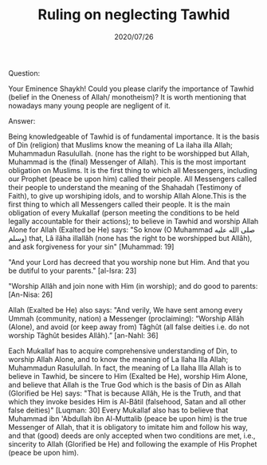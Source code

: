 ﻿---
layout: post
title: "Ruling on neglecting Tawhid"
publisher: "alsalafiyyah@icloud.com"
source: "Majmu' Fatawa wa Maqalat 28/184"
category: [tawhid]
hijri: Dhu al-Hijjah 5, 1441 AH
date: 2020/07/26
shaykhs: Shaykh Ibn Baz
---

Question: 

Your Eminence Shaykh! Could you please clarify the importance of Tawhid (belief in the Oneness of Allah/ monotheism)? It is worth mentioning that nowadays many young people are negligent of it. 

Answer:

Being knowledgeable of Tawhid is of fundamental importance. It is the basis of Din (religion) that Muslims know the meaning of La ilaha illa Allah; Muhammadun Rasulullah. (none has the right to be worshipped but Allah, Muhammad is the (final) Messenger of Allah). This is the most important obligation on Muslims. It is the first thing to which all Messengers, including our Prophet (peace be upon him) called their people. All Messengers called their people to understand the meaning of the Shahadah (Testimony of Faith), to give up worshiping idols, and to worship Allah Alone.This is the first thing to which all Messengers called their people. It is the main obligation of every Mukallaf (person meeting the conditions to be held legally accountable for their actions); to believe in Tawhid and worship Allah Alone for Allah (Exalted be He) says: "So know (O Muhammad صلى الله عليه وسلم) that, Lâ ilâha illallâh (none has the right to be worshipped but Allâh), and ask forgiveness for your sin" [Muhammad: 19] 

"And your Lord has decreed that you worship none but Him. And that you be dutiful to your parents." [al-Isra: 23]

"Worship Allâh and join none with Him (in worship); and do good to parents: [An-Nisa: 26] 

Allah (Exalted be He) also says: "And verily, We have sent among every Ummah (community, nation) a Messenger (proclaiming): “Worship Allâh (Alone), and avoid (or keep away from) Tâghût (all false deities i.e. do not worship Tâghût besides Allâh).” [an-Nahl: 36]

Each Mukallaf has to acquire comprehensive understanding of Din, to worship Allah Alone, and to know the meaning of La Ilaha Illa Allah; Muhammadun Rasulullah. In fact, the meaning of La Ilaha Illa Allah is to believe in Tawhid, be sincere to Him (Exalted be He), worship Him Alone, and believe that Allah is the True God which is the basis of Din as Allah (Glorified be He) says: "That is because Allâh, He is the Truth, and that which they invoke besides Him is Al-Bâtil (falsehood, Satan and all other false deities)" [Luqman: 30] Every Mukallaf also has to believe that Muhammad ibn 'Abdullah ibn Al-Muttalib (peace be upon him) is the true Messenger of Allah, that it is obligatory to imitate him and follow his way, and that (good) deeds are only accepted when two conditions are met, i.e., sincerity to Allah (Glorified be He) and following the example of His Prophet (peace be upon him).
